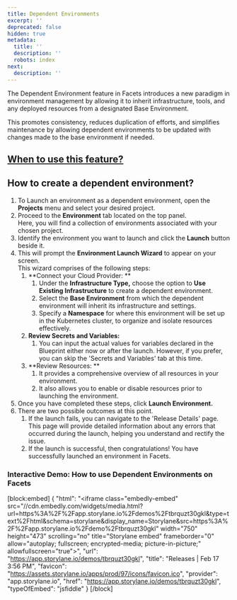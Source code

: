 ```yaml
---
title: Dependent Environments
excerpt: ''
deprecated: false
hidden: true
metadata:
  title: ''
  description: ''
  robots: index
next:
  description: ''
---
```

The Dependent Environment feature in Facets introduces a new paradigm in environment management by allowing it to inherit infrastructure, tools, and any deployed resources from a designated Base Environment.

This promotes consistency, reduces duplication of efforts, and simplifies maintenance by allowing dependent environments to be updated with changes made to the base environment if needed.

## [When to use this feature?](https://readme.facets.cloud/docs/using-dependent-environments)

## How to create a dependent environment?

1. To Launch an environment as a dependent environment, open the **Projects** menu and select your desired project. 
2. Proceed to the **Environment** tab located on the top panel.  
   Here, you will find a collection of environments associated with your chosen project.
3. Identify the environment you want to launch and click the **Launch** button beside it.
4. This will prompt the **Environment Launch Wizard** to appear on your screen.  
   This wizard comprises of the following steps:
   1. **Connect your Cloud Provider: **
      1. Under the **Infrastructure Type,** choose the option to **Use Existing Infrastructure** to create a dependent environment.
      2. Select the **Base Environment** from which the dependent environment will inherit its infrastructure and settings.
      3. Specify a **Namespace** for where this environment will be set up in the Kubernetes cluster, to organize and isolate resources effectively.
   2. **Review Secrets and Variables:**
      1. You can input the actual values for variables declared in the Blueprint either now or after the launch. However, if you prefer, you can skip the 'Secrets and Variables' tab at this time.
   3. **Review Resources: **
      1. It provides a comprehensive overview of all resources in your environment. 
      2. It also allows you to enable or disable resources prior to launching the environment.
5. Once you have completed these steps, click **Launch Environment.**
6. There are two possible outcomes at this point.
   1. If the launch fails, you can navigate to the 'Release Details' page. This page will provide detailed information about any errors that occurred during the launch, helping you understand and rectify the issue.
   2. If the launch is successful, then congratulations! You have successfully launched an environment in Facets.

### Interactive Demo: How to use Dependent Environments on Facets

[block:embed]
{
  "html": "<iframe class=\"embedly-embed\" src=\"//cdn.embedly.com/widgets/media.html?url=https%3A%2F%2Fapp.storylane.io%2Fdemos%2Ftbrquzt30gkl&type=text%2Fhtml&schema=storylane&display_name=Storylane&src=https%3A%2F%2Fapp.storylane.io%2Fdemo%2Ftbrquzt30gkl\" width=\"750\" height=\"473\" scrolling=\"no\" title=\"Storylane embed\" frameborder=\"0\" allow=\"autoplay; fullscreen; encrypted-media; picture-in-picture;\" allowfullscreen=\"true\"></iframe>",
  "url": "https://app.storylane.io/demos/tbrquzt30gkl",
  "title": "Releases | Feb 17 3:56 PM",
  "favicon": "https://assets.storylane.io/apps/prod/97/icons/favicon.ico",
  "provider": "app.storylane.io",
  "href": "https://app.storylane.io/demos/tbrquzt30gkl",
  "typeOfEmbed": "jsfiddle"
}
[/block]